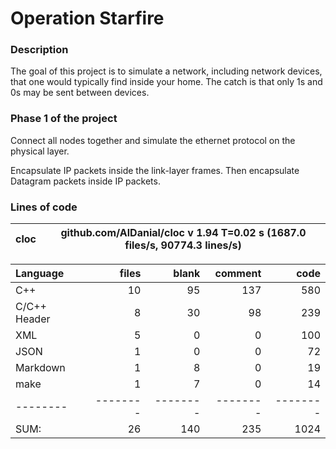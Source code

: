 # Operation Starfire

### Description

The goal of this project is to simulate a network, including network devices, that one would typically find inside your home. The catch is that only 1s and 0s may be sent between devices.

### Phase 1 of the project

Connect all nodes together and simulate the ethernet protocol on the physical layer.

Encapsulate IP packets inside the link-layer frames. Then encapsulate Datagram packets inside IP packets.

### Lines of code

cloc|github.com/AlDanial/cloc v 1.94  T=0.02 s (1687.0 files/s, 90774.3 lines/s)
--- | ---

Language|files|blank|comment|code
:-------|-------:|-------:|-------:|-------:
C++|10|95|137|580
C/C++ Header|8|30|98|239
XML|5|0|0|100
JSON|1|0|0|72
Markdown|1|8|0|19
make|1|7|0|14
--------|--------|--------|--------|--------
SUM:|26|140|235|1024
